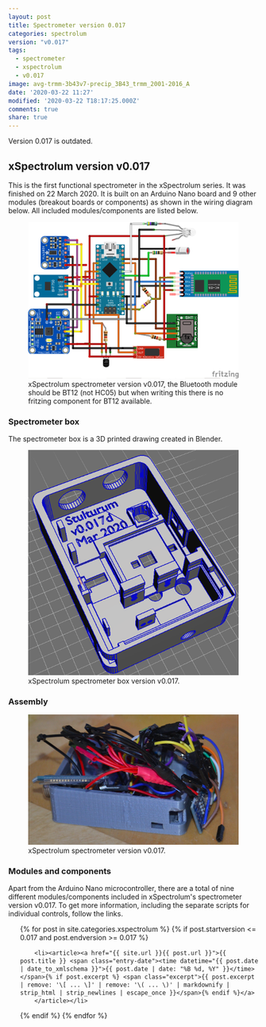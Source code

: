 ```yaml
---
layout: post
title: Spectrometer version 0.017
categories: spectrolum
version: "v0.017"
tags:
  - spectrometer
  - xspectrolum
  - v0.017
image: avg-trmm-3b43v7-precip_3B43_trmm_2001-2016_A
date: '2020-03-22 11:27'
modified: '2020-03-22 T18:17:25.000Z'
comments: true
share: true
---
```


Version 0.017 is outdated.

## xSpectrolum version v0.017

This is the first functional spectrometer in the xSpectrolum series. It was finished on 22 March 2020. It is built on an Arduino Nano board and 9 other modules (breakout boards or components) as shown in the wiring diagram below. All included modules/components are listed below.

<figure>
<img src="../../images/nano-spectro_v0017_breadfree_bb.png">
<figcaption> xSpectrolum spectrometer version v0.017, the Bluetooth module should be BT12 (not HC05) but when writing this there is no fritzing component for BT12 available.</figcaption>
</figure>

### Spectrometer box

The spectrometer box is a 3D printed drawing created in <span class='app'>Blender</span>.

<figure>
<img src="../../images/spectra-xspectrolum_v0017d.png">
<figcaption> xSpectrolum spectrometer box version v0.017.</figcaption>
</figure>

### Assembly

<figure>
<img src="../../images/spectrolum_v017d_photo.png">
<figcaption> xSpectrolum spectrometer version v0.017.</figcaption>
</figure>

### Modules and components

Apart from the Arduino Nano microcontroller, there are a total of nine different modules/components included in xSpectrolum's spectrometer version v0.017. To get more information, including the separate scripts for individual controls, follow the links.

<ul class="post-list">
{% for post in site.categories.xspectrolum %}
  {% if post.startversion <= 0.017 and post.endversion >= 0.017 %}

        <li><article><a href="{{ site.url }}{{ post.url }}">{{ post.title }} <span class="entry-date"><time datetime="{{ post.date | date_to_xmlschema }}">{{ post.date | date: "%B %d, %Y" }}</time></span>{% if post.excerpt %} <span class="excerpt">{{ post.excerpt | remove: '\[ ... \]' | remove: '\( ... \)' | markdownify | strip_html | strip_newlines | escape_once }}</span>{% endif %}</a>
        </article></li>

  {% endif %}
{% endfor %}
</ul>
